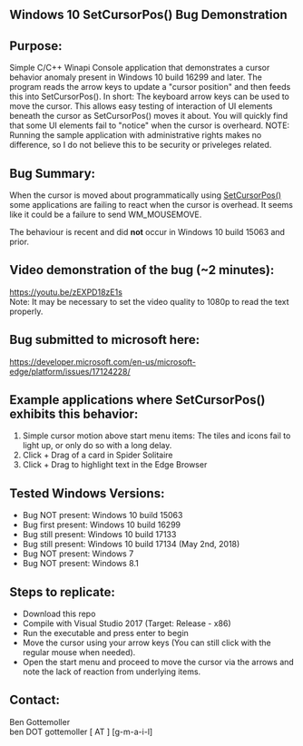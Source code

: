 ## Windows 10 SetCursorPos() Bug Demonstration 

## Purpose: 
Simple C/C++ Winapi Console application that demonstrates a cursor behavior anomaly present in Windows 10 build 16299 and later. 
The program reads the arrow keys to update a "cursor position" and then feeds this into SetCursorPos(). In short: The keyboard arrow keys can be used to move the cursor. This allows easy testing of interaction of UI elements beneath the cursor as SetCursorPos() moves it about. You will quickly find that some UI elements fail to "notice" when the cursor is overheard.
NOTE: Running the sample application with administrative rights makes no difference, so I do not believe this to be security or priveleges related.

## Bug Summary: 
When the cursor is moved about programmatically using [SetCursorPos()](https://msdn.microsoft.com/en-us/library/windows/desktop/ms648394%28v=vs.85%29.aspx) some applications are failing to react when the cursor is overhead. It seems like it could be a failure to send WM_MOUSEMOVE. 
  
The behaviour is recent and did **not** occur in Windows 10 build 15063 and prior.

## Video demonstration of the bug (~2 minutes):
https://youtu.be/zEXPD18zE1s  
Note: It may be necessary to set the video quality to 1080p to read the text properly. 

## Bug submitted to microsoft here:
https://developer.microsoft.com/en-us/microsoft-edge/platform/issues/17124228/

## Example applications where SetCursorPos() exhibits this behavior:
1. Simple cursor motion above start menu items: The tiles and icons fail to light up, or only do so with a long delay.
2. Click + Drag of a card in Spider Solitaire
3. Click + Drag to highlight text in the Edge Browser

## Tested Windows Versions: 
* Bug NOT present: Windows 10 build 15063
* Bug first present: Windows 10 build 16299
* Bug still present: Windows 10 build 17133
* Bug still present: Windows 10 build 17134 (May 2nd, 2018)
* Bug NOT present: Windows 7 
* Bug NOT present: Windows 8.1 
 
## Steps to replicate:
* Download this repo
* Compile with Visual Studio 2017 (Target: Release - x86)
* Run the executable and press enter to begin
* Move the cursor using your arrow keys (You can still click with the regular mouse when needed).
* Open the start menu and proceed to move the cursor via the arrows and note the lack of reaction from underlying items.
 
## Contact:  
Ben Gottemoller  
ben DOT gottemoller [  AT  ] [g-m-a-i-l]  


